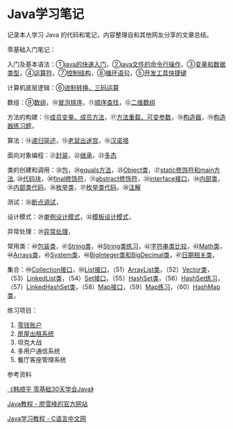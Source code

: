 # Java学习笔记

记录本人学习 Java 的代码和笔记，内容整理自和其他网友分享的文章总结。



零基础入门笔记：

入门及基本语法：①[java的快速入门](https://github.com/92rw/Java-Study-Notes/blob/main/JavaNote/Studynote01_Hello.java)，②[java文件的命令行操作](https://github.com/92rw/Java-Study-Notes/blob/main/JavaNote/Studynote02_Hello.java)，③[变量和数据类型](https://github.com/92rw/Java-Study-Notes/blob/main/JavaNote/Studynote03_Var.java)，④[运算符](https://github.com/92rw/Java-Study-Notes/blob/main/JavaNote/Studynote04_Operator.java)，⑦[控制结构](https://github.com/92rw/Java-Study-Notes/blob/main/JavaNote/Studynote07_ControlStructure.java)，⑧[循环语句](https://github.com/92rw/Java-Study-Notes/blob/main/JavaNote/Studynote08_LoopCircle.java)，⑤[开发工具快捷键](https://github.com/92rw/Java-Study-Notes/blob/main/JavaNote/Studynote05_API.java)

计算机底层逻辑：⑥[进制转换、三码运算](https://github.com/92rw/Java-Study-Notes/blob/main/JavaNote/Studynote06_Numeral.java)

数组：⑨[数组](https://github.com/92rw/Java-Study-Notes/blob/main/JavaNote/Studynote09_Array.java)，⑩[冒泡排序](https://github.com/92rw/Java-Study-Notes/blob/main/JavaNote/Studynote10_BubbleSort.java)，⑪[顺序查找](https://github.com/92rw/Java-Study-Notes/blob/main/JavaNote/Studynote11_SeqSearch.java)，⑫[二维数组](https://github.com/92rw/Java-Study-Notes/blob/main/JavaNote/Studynote12_2dArray.java)

方法的构建：⑬[成员变量、成员方法](https://github.com/92rw/Java-Study-Notes/blob/main/JavaNote/Studynote13_Object.java)，⑰[方法重载、可变参数](https://github.com/92rw/Java-Study-Notes/blob/main/JavaNote/Studynote17_DuplicateName.java)，⑱[构造器](https://github.com/92rw/Java-Study-Notes/blob/main/JavaNote/Studynote18_Constructor.java)，⑲[构造器练习题](https://github.com/92rw/Java-Study-Notes/blob/main/JavaNote/Studynote19_elementaryOOP.java)，

算法：⑭[递归简述](https://github.com/92rw/Java-Study-Notes/blob/main/JavaNote/Studynote14_Recursion.java)，⑮[老鼠出迷宫](https://github.com/92rw/Java-Study-Notes/blob/main/JavaNote/Studynote15_LabyrinthRat.java)，⑯[汉诺塔](https://github.com/92rw/Java-Study-Notes/blob/main/JavaNote/Studynote16_HanoiTower.java)

面向对象编程：㉑[封装](https://github.com/92rw/Java-Study-Notes/blob/main/JavaNote/Studynote21_Encapsulation.java)，㉒[继承](https://github.com/92rw/Java-Study-Notes/blob/main/JavaNote/Studynote22_Extends.java)，㉓[多态](https://github.com/92rw/Java-Study-Notes/blob/main/JavaNote/Studynote23_Polymorphic.java) 

类的创建和调用：⑳[包](https://github.com/92rw/Java-Study-Notes/blob/main/JavaNote/Studynote20_Package.java)，㉔[equals方法](https://github.com/92rw/Java-Study-Notes/blob/main/JavaNote/Studynote24_equals.java)，㉕[Object类](https://github.com/92rw/Java-Study-Notes/blob/main/JavaNote/Studynote25_classObject.java)，㉗[static修饰符和main方法](https://github.com/92rw/Java-Study-Notes/blob/main/JavaNote/Studynote27_static_main.java), ㉘[代码块](https://github.com/92rw/Java-Study-Notes/blob/main/JavaNote/Studynote28_CodeBlock.java)，㉚[final修饰符](https://github.com/92rw/Java-Study-Notes/blob/main/JavaNote/Studynote30_final.java)，㉛[abstract修饰符](https://github.com/92rw/Java-Study-Notes/blob/main/JavaNote/Studynote31_abstract.java)，㉝[interface接口](https://github.com/92rw/Java-Study-Notes/blob/main/JavaNote/Studynote33_Interface.java)，㉞[内部类](https://github.com/92rw/Java-Study-Notes/blob/main/JavaNote/Studynote34_NestedClass.md)，㉟[内部类代码](https://github.com/92rw/Java-Study-Notes/blob/main/JavaNote/Studynote35_NestedClass.java)，㊱[枚举类](https://github.com/92rw/Java-Study-Notes/blob/main/JavaNote/Studynote36_Enumeration.md)，㊲[枚举类代码](https://github.com/92rw/Java-Study-Notes/blob/main/JavaNote/Studynote37_Enumeration.java)，㊳[注解](https://github.com/92rw/Java-Study-Notes/blob/main/JavaNote/Studynote38_Annotation.md)

测试：㉖[断点调试](https://github.com/92rw/Java-Study-Notes/blob/main/JavaNote/Studynote26_Debug.java)，

设计模式：㉙[单例设计模式](https://github.com/92rw/Java-Study-Notes/blob/main/JavaNote/Studynote29_Singleton.java)，㉜[模板设计模式](https://github.com/92rw/Java-Study-Notes/blob/main/JavaNote/Studynote32_Prototype.java)，

异常处理：㊴[异常处理](https://github.com/92rw/Java-Study-Notes/blob/main/JavaNote/Studynote39_Exception.java)，

常用类：㊵[包装类](https://github.com/92rw/Java-Study-Notes/blob/main/JavaNote/Studynote40_WrapperClass.java)，㊶[String类](https://github.com/92rw/Java-Study-Notes/blob/main/JavaNote/Studynote41_String.md)，㊽[String类练习](https://github.com/92rw/Java-Study-Notes/blob/main/JavaNote/Studynote48_StringExercise.java)，㊷[字符串类比较](https://github.com/92rw/Java-Study-Notes/blob/main/JavaNote/Studynote42_String.java)，㊸[Math类](https://github.com/92rw/Java-Study-Notes/blob/main/JavaNote/Studynote43_Math.java)，㊹[Arrays类](https://github.com/92rw/Java-Study-Notes/blob/main/JavaNote/Studynote44_Arrays.java)，㊺[System类](https://github.com/92rw/Java-Study-Notes/blob/main/JavaNote/Studynote45_System.java)，㊻[BigInteger类和BigDecimal类](https://github.com/92rw/Java-Study-Notes/blob/main/JavaNote/Studynote46_BigNumber.java)，㊼[日期相关类](https://github.com/92rw/Java-Study-Notes/blob/main/JavaNote/Studynote47_DateFormat.java)，

集合：㊾[Collection接口](https://github.com/92rw/Java-Study-Notes/blob/main/JavaNote/Studynote49_Collection.java)，㊿[List接口](https://github.com/92rw/Java-Study-Notes/blob/main/JavaNote/Studynote50_List.java)，（51）[ArrayList类](https://github.com/92rw/Java-Study-Notes/blob/main/JavaNote/Studynote51_ArrayList.java)，（52）[Vector类](https://github.com/92rw/Java-Study-Notes/blob/main/JavaNote/Studynote52_Vector.java)，（53）[LinkedList类](https://github.com/92rw/Java-Study-Notes/blob/main/JavaNote/Studynote53_LinkedList.java)，（54）[Set接口](https://github.com/92rw/Java-Study-Notes/blob/main/JavaNote/Studynote54_Set.java)，（55）[HashSet类](https://github.com/92rw/Java-Study-Notes/blob/main/JavaNote/Studynote55_HashSet.java)，（56）[HashSet练习](https://github.com/92rw/Java-Study-Notes/blob/main/JavaNote/Studynote56_HashSetExercise.java)，（57）[LinkedHashSet类](https://github.com/92rw/Java-Study-Notes/blob/main/JavaNote/Studynote57_LinkedHashSet.java)，（58）[Map接口](https://github.com/92rw/Java-Study-Notes/blob/main/JavaNote/Studynote58_Map.java)，（59）[Map练习](https://github.com/92rw/Java-Study-Notes/blob/main/JavaNote/Studynote59_MapExercise.java)，（60）[HashMap类](https://github.com/92rw/Java-Study-Notes/blob/main/JavaNote/Studynote60_HashMap.java)，

练习项目：

1. [零钱账户](JavaNote/Exercise/PocketMoney/Design.md)
2. [房屋出租系统](JavaNote/Exercise/HouseRenting/Design.md)
3. 坦克大战
4. 多用户通信系统
5. 餐厅客座管理系统



参考资料

[《韩顺平 零基础30天学会Java》](https://www.bilibili.com/av203821664) 

[Java教程 - 廖雪峰的官方网站](https://www.liaoxuefeng.com/wiki/1252599548343744)

[Java学习教程 - C语言中文网](http://c.biancheng.net/java/)
